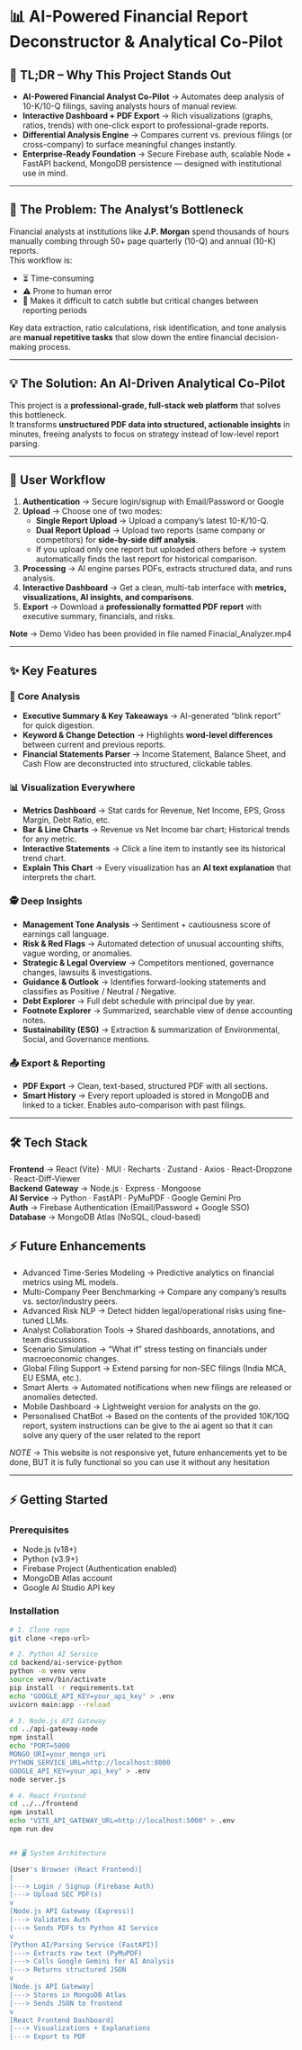 # 📊 AI-Powered Financial Report Deconstructor & Analytical Co-Pilot

## 🚀 TL;DR – Why This Project Stands Out
- **AI-Powered Financial Analyst Co-Pilot** → Automates deep analysis of 10-K/10-Q filings, saving analysts hours of manual review.  
- **Interactive Dashboard + PDF Export** → Rich visualizations (graphs, ratios, trends) with one-click export to professional-grade reports.  
- **Differential Analysis Engine** → Compares current vs. previous filings (or cross-company) to surface meaningful changes instantly.  
- **Enterprise-Ready Foundation** → Secure Firebase auth, scalable Node + FastAPI backend, MongoDB persistence — designed with institutional use in mind.  

---

## 🧩 The Problem: The Analyst’s Bottleneck
Financial analysts at institutions like **J.P. Morgan** spend thousands of hours manually combing through 50+ page quarterly (10-Q) and annual (10-K) reports.  
This workflow is:  
- ⏳ Time-consuming  
- ⚠️ Prone to human error  
- 🔎 Makes it difficult to catch subtle but critical changes between reporting periods  

Key data extraction, ratio calculations, risk identification, and tone analysis are **manual repetitive tasks** that slow down the entire financial decision-making process.

---

## 💡 The Solution: An AI-Driven Analytical Co-Pilot
This project is a **professional-grade, full-stack web platform** that solves this bottleneck.  
It transforms **unstructured PDF data into structured, actionable insights** in minutes, freeing analysts to focus on strategy instead of low-level report parsing.  

---

## 🧭 User Workflow  

1. **Authentication** → Secure login/signup with Email/Password or Google   
2. **Upload** → Choose one of two modes:  
   - **Single Report Upload** → Upload a company’s latest 10-K/10-Q.  
   - **Dual Report Upload** → Upload two reports (same company or competitors) for **side-by-side diff analysis**.  
   - If you upload only one report but uploaded others before → system automatically finds the last report for historical comparison.  
3. **Processing** → AI engine parses PDFs, extracts structured data, and runs analysis.  
4. **Interactive Dashboard** → Get a clean, multi-tab interface with **metrics, visualizations, AI insights, and comparisons**.  
5. **Export** → Download a **professionally formatted PDF report** with executive summary, financials, and risks.

**Note** -> Demo Video has been provided in file named Finacial_Analyzer.mp4


---

## ✨ Key Features  

### 📑 Core Analysis  
- **Executive Summary & Key Takeaways** → AI-generated “blink report” for quick digestion.  
- **Keyword & Change Detection** → Highlights **word-level differences** between current and previous reports.  
- **Financial Statements Parser** → Income Statement, Balance Sheet, and Cash Flow are deconstructed into structured, clickable tables.  

### 📊 Visualization Everywhere  
- **Metrics Dashboard** → Stat cards for Revenue, Net Income, EPS, Gross Margin, Debt Ratio, etc.  
- **Bar & Line Charts** → Revenue vs Net Income bar chart; Historical trends for any metric.  
- **Interactive Statements** → Click a line item to instantly see its historical trend chart.  
- **Explain This Chart** → Every visualization has an **AI text explanation** that interprets the chart.  

### 🕵️ Deep Insights  
- **Management Tone Analysis** → Sentiment + cautiousness score of earnings call language.  
- **Risk & Red Flags** → Automated detection of unusual accounting shifts, vague wording, or anomalies.  
- **Strategic & Legal Overview** → Competitors mentioned, governance changes, lawsuits & investigations.  
- **Guidance & Outlook** → Identifies forward-looking statements and classifies as Positive / Neutral / Negative.  
- **Debt Explorer** → Full debt schedule with principal due by year.  
- **Footnote Explorer** → Summarized, searchable view of dense accounting notes.  
- **Sustainability (ESG)** → Extraction & summarization of Environmental, Social, and Governance mentions.  

### 📤 Export & Reporting  
- **PDF Export** → Clean, text-based, structured PDF with all sections.  
- **Smart History** → Every report uploaded is stored in MongoDB and linked to a ticker. Enables auto-comparison with past filings.  

---

## 🛠️ Tech Stack  

**Frontend** → React (Vite) · MUI · Recharts · Zustand · Axios · React-Dropzone · React-Diff-Viewer  
**Backend Gateway** → Node.js · Express · Mongoose  
**AI Service** → Python · FastAPI · PyMuPDF · Google Gemini Pro  
**Auth** → Firebase Authentication (Email/Password + Google SSO)  
**Database** → MongoDB Atlas (NoSQL, cloud-based)  

## ⚡ Future Enhancements

- Advanced Time-Series Modeling → Predictive analytics on financial metrics using ML models.
-  Multi-Company Peer Benchmarking → Compare any company’s results vs. sector/industry peers.
-   Advanced Risk NLP → Detect hidden legal/operational risks using fine-tuned LLMs.
-   Analyst Collaboration Tools → Shared dashboards, annotations, and team discussions.
-   Scenario Simulation → “What if” stress testing on financials under macroeconomic changes.
-   Global Filing Support → Extend parsing for non-SEC filings (India MCA, EU ESMA, etc.).
-  Smart Alerts → Automated notifications when new filings are released or anomalies detected.
-   Mobile Dashboard → Lightweight version for analysts on the go.
-   Personalised ChatBot -> Based on the contents of the provided 10K/10Q report, system instructions can be give to the ai agent so that it can solve any query of the user related to the report

*NOTE* -> This website is not responsive yet, future enhancements yet to be done, BUT it is fully functional so you can use it without any hesitation 


---

## ⚡ Getting Started  

### Prerequisites  
- Node.js (v18+)  
- Python (v3.9+)  
- Firebase Project (Authentication enabled)  
- MongoDB Atlas account  
- Google AI Studio API key  

### Installation  

```bash
# 1. Clone repo
git clone <repo-url>

# 2. Python AI Service
cd backend/ai-service-python
python -m venv venv
source venv/bin/activate
pip install -r requirements.txt
echo "GOOGLE_API_KEY=your_api_key" > .env
uvicorn main:app --reload

# 3. Node.js API Gateway
cd ../api-gateway-node
npm install
echo "PORT=5000
MONGO_URI=your_mongo_uri
PYTHON_SERVICE_URL=http://localhost:8000
GOOGLE_API_KEY=your_api_key" > .env
node server.js

# 4. React Frontend
cd ../../frontend
npm install
echo "VITE_API_GATEWAY_URL=http://localhost:5000" > .env
npm run dev


## 🖥️ System Architecture  

[User's Browser (React Frontend)]
|
|---> Login / Signup (Firebase Auth)
|---> Upload SEC PDF(s)
v
[Node.js API Gateway (Express)]
|---> Validates Auth
|---> Sends PDFs to Python AI Service
v
[Python AI/Parsing Service (FastAPI)]
|---> Extracts raw text (PyMuPDF)
|---> Calls Google Gemini for AI Analysis
|---> Returns structured JSON
v
[Node.js API Gateway]
|---> Stores in MongoDB Atlas
|---> Sends JSON to frontend
v
[React Frontend Dashboard]
|---> Visualizations + Explanations
|---> Export to PDF



